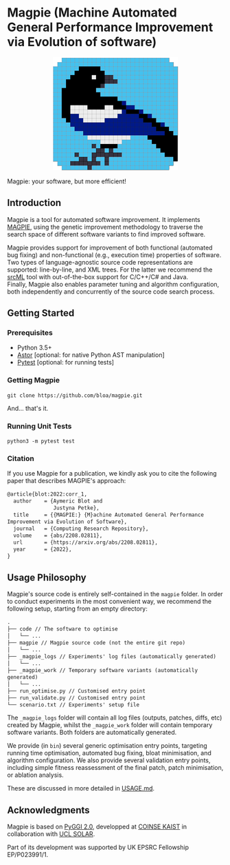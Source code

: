 # Magpie (Machine Automated General Performance Improvement via Evolution of software)

<p align="center">
  <img alt="MAGPIE logo" src="./logo_magpie.png" />
</p>

Magpie: your software, but more efficient!

## Introduction

Magpie is a tool for automated software improvement.
It implements [MAGPIE](#citation), using the genetic improvement methodology to traverse the search space of different software variants to find improved software.

Magpie provides support for improvement of both functional (automated bug fixing) and non-functional (e.g., execution time) properties of software.  
Two types of language-agnostic source code representations are supported: line-by-line, and XML trees.
For the latter we recommend the [srcML](https://www.srcml.org/) tool with out-of-the-box support for C/C++/C# and Java.  
Finally, Magpie also enables parameter tuning and algorithm configuration, both independently and concurrently of the source code search process.

## Getting Started

### Prerequisites

- Python 3.5+
- [Astor](https://astor.readthedocs.io/) [optional: for native Python AST manipulation]
- [Pytest](https://docs.pytest.org/) [optional: for running tests]

### Getting Magpie

    git clone https://github.com/bloa/magpie.git

And... that's it.

### Running Unit Tests

    python3 -m pytest test

### Citation

If you use Magpie for a publication, we kindly ask you to cite the following paper that describes MAGPIE's approach:

```
@article{blot:2022:corr_1,
  author    = {Aymeric Blot and
               Justyna Petke},
  title     = {{MAGPIE:} {M}achine Automated General Performance Improvement via Evolution of Software},
  journal   = {Computing Research Repository},
  volume    = {abs/2208.02811},
  url       = {https://arxiv.org/abs/2208.02811},
  year      = {2022},
}
```


## Usage Philosophy

Magpie's source code is entirely self-contained in the `magpie` folder.
In order to conduct experiments in the most convenient way, we recommend the following setup, starting from an empty directory:

    .
    ├── code // The software to optimise
    │   └── ...
    ├── magpie // Magpie source code (not the entire git repo)
    │   └── ...
    ├── _magpie_logs // Experiments' log files (automatically generated)
    │   └── ...
    ├── _magpie_work // Temporary software variants (automatically generated)
    │   └── ...
    ├── run_optimise.py // Customised entry point
    ├── run_validate.py // Customised entry point
    └── scenario.txt // Experiments' setup file

The `_magpie_logs` folder will contain all log files (outputs, patches, diffs, etc) created by Magpie, whilst the `_magpie_work` folder will contain temporary software variants.
Both folders are automatically generated.

We provide (in `bin`) several generic optimisation entry points, targeting running time optimisation, automated bug fixing, bloat minimisation, and algorithm configuration.
We also provide several validation entry points, including simple fitness reassessment of the final patch, patch minimisation, or ablation analysis.

These are discussed in more detailed in [USAGE.md](/USAGE.md).


## Acknowledgments

Magpie is based on [PyGGI 2.0](https://github.com/coinse/pyggi), developped at [COINSE KAIST](https://coinse.kaist.ac.kr/) in collaboration with [UCL SOLAR](https://solar.cs.ucl.ac.uk/).

Part of its development was supported by UK EPSRC Fellowship EP/P023991/1.
